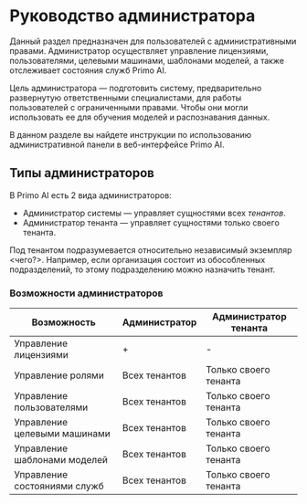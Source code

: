# Руководство администратора

Данный раздел предназначен для пользователей с административными правами. Администратор осуществляет управление лицензиями, пользователями, целевыми машинами, шаблонами моделей, а также отслеживает состояния служб Primo AI. 

Цель администратора — подготовить систему, предварительно развернутую ответственными специалистами, для работы пользователей с ограниченными правами. Чтобы они могли использовать ее для обучения моделей и распознавания данных.

В данном разделе вы найдете инструкции по использованию административной панели в веб-интерфейсе Primo AI. 


## Типы администраторов

В Primo AI есть 2 вида администраторов:
* Администратор системы — управляет сущностями всех *тенантов*.
* Администратор тенанта — управляет сущностями только своего тенанта.

Под тенантом подразумевается относительно независимый экземпляр <чего?>. Например, если организация состоит из обособленных подразделений, то этому подразделению можно назначить тенант.


### Возможности администраторов
 
| Возможность                   | Администратор  | Администратор тенанта  |
| ----------------------------- | -------------- | ---------------------- |
| Управление лицензиями         | +              | -                      |
| Управление ролями             | Всех тенантов  | Только своего тенанта  |
| Управление пользователями     | Всех тенантов  | Только своего тенанта  |
| Управление целевыми машинами  | Всех тенантов  | Только своего тенанта  |
| Управление шаблонами моделей  | Всех тенантов  | Только своего тенанта  |
| Управление состояниями служб  | Всех тенантов  | Только своего тенанта  |
